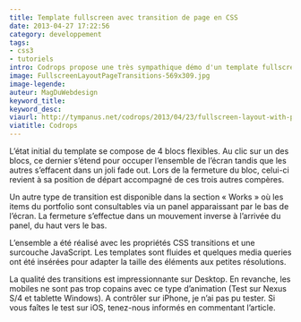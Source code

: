 ```yaml
---
title: Template fullscreen avec transition de page en CSS
date: 2013-04-27 17:22:56
category: developpement
tags:
- css3
- tutoriels
intro: Codrops propose une très sympathique démo d'un template fullscreen avec une transition de page en CSS.
image: FullscreenLayoutPageTransitions-569x309.jpg
image-legende:
auteur: MagDuWebdesign
keyword_title:
keyword_desc:
viaurl: http://tympanus.net/codrops/2013/04/23/fullscreen-layout-with-page-transitions/
viatitle: Codrops
---
```


L’état initial du template se compose de 4 blocs flexibles. Au clic sur un des blocs, ce dernier s’étend pour occuper l’ensemble de l’écran tandis que les autres s’effacent dans un joli fade out. Lors de la fermeture du bloc, celui-ci revient à sa position de départ accompagné de ces trois autres compères.

Un autre type de transition est disponible dans la section « Works » où les items du portfolio sont consultables via un panel apparaissant par le bas de l’écran. La fermeture s’effectue dans un mouvement inverse à l’arrivée du panel, du haut vers le bas.

L’ensemble a été réalisé avec les propriétés CSS transitions et une surcouche JavaScript. Les templates sont fluides et quelques media queries ont été insérées pour adapter la taille des éléments aux petites résolutions.

La qualité des transitions est impressionnante sur Desktop. En revanche, les mobiles ne sont pas trop copains avec ce type d’animation (Test sur Nexus S/4 et tablette Windows). A contrôler sur iPhone, je n’ai pas pu tester. Si vous faîtes le test sur iOS, tenez-nous informés en commentant l’article.